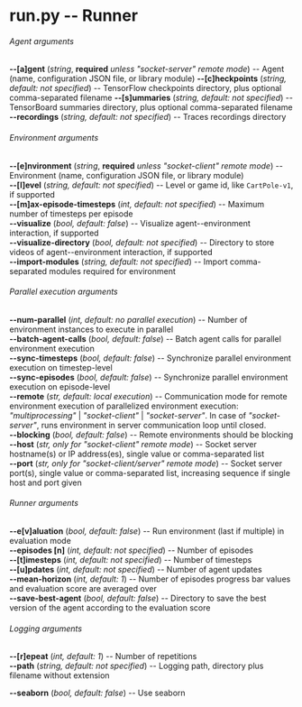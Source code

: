 run.py -- Runner
================


###### Agent arguments

**-\-[a]gent** (*string*, **required** *unless "socket-server" remote mode*) -- Agent (name, configuration JSON file, or library module)
**-\-[c]heckpoints** (*string, default: not specified*) -- TensorFlow checkpoints directory, plus optional comma-separated filename
**-\-[s]ummaries** (*string, default: not specified*) -- TensorBoard summaries directory, plus optional comma-separated filename
**-\-recordings** (*string, default: not specified*) -- Traces recordings directory


###### Environment arguments

**-\-[e]nvironment** (*string*, **required** *unless "socket-client" remote mode*) -- Environment (name, configuration JSON file, or library module)
<br>
**-\-[l]evel** (*string, default: not specified*) -- Level or game id, like `CartPole-v1`, if supported
<br>
**-\-[m]ax-episode-timesteps** (*int, default: not specified*) -- Maximum number of timesteps per episode
<br>
**-\-visualize** (*bool, default: false*) -- Visualize agent--environment interaction, if supported
<br>
**-\-visualize-directory** (*bool, default: not specified*) -- Directory to store videos of agent--environment interaction, if supported
<br>
**-\-import-modules** (*string, default: not specified*) -- Import comma-separated modules required for environment


###### Parallel execution arguments

**-\-num-parallel** (*int, default: no parallel execution*) -- Number of environment instances to execute in parallel
<br>
**-\-batch-agent-calls** (*bool, default: false*) -- Batch agent calls for parallel environment execution
<br>
**-\-sync-timesteps** (*bool, default: false*) -- Synchronize parallel environment execution on timestep-level
<br>
**-\-sync-episodes** (*bool, default: false*) -- Synchronize parallel environment execution on episode-level
<br>
**-\-remote** (*str, default: local execution*) -- Communication mode for remote environment execution of parallelized environment execution: *"multiprocessing"* | *"socket-client"* | *"socket-server"*. In case of *"socket-server"*, runs environment in server communication loop until closed.
<br>
**-\-blocking** (*bool, default: false*) -- Remote environments should be blocking
<br>
**-\-host** (*str, only for "socket-client" remote mode*) -- Socket server hostname(s) or IP address(es), single value or comma-separated list
<br>
**-\-port** (*str, only for "socket-client/server" remote mode*) -- Socket server port(s), single value or comma-separated list, increasing sequence if single host and port given


###### Runner arguments

**-\-e[v]aluation** (*bool, default: false*) -- Run environment (last if multiple) in evaluation mode
<br>
**-\-episodes [n]** (*int, default: not specified*) -- Number of episodes
<br>
**-\-[t]imesteps** (*int, default: not specified*) -- Number of timesteps
<br>
**-\-[u]pdates** (*int, default: not specified*) -- Number of agent updates
<br>
**-\-mean-horizon** (*int, default: 1*) -- Number of episodes progress bar values and evaluation score are averaged over
<br>
**-\-save-best-agent** (*bool, default: false*) -- Directory to save the best version of the agent according to the evaluation score

###### Logging arguments

**-\-[r]epeat** (*int, default: 1*) -- Number of repetitions
<br>
**-\-path** (*string, default: not specified*) -- Logging path, directory plus filename without extension

**-\-seaborn** (*bool, default: false*) -- Use seaborn
